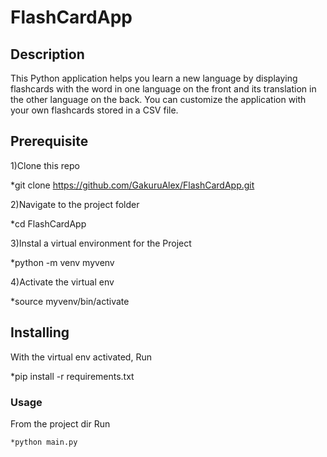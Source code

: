 # FlashCardApp #

## Description ##

This Python application helps you learn a new language by displaying flashcards with the word in one language on the front and its translation in the other language on the back. You can customize the application with your own flashcards stored in a CSV file.

## Prerequisite ##

1)Clone this repo

   *git clone <https://github.com/GakuruAlex/FlashCardApp.git>

2)Navigate to the project folder

   *cd FlashCardApp

3)Instal a virtual environment for the Project

   *python -m venv myvenv

4)Activate the virtual env

   *source myvenv/bin/activate

## Installing ##

With the virtual env activated, Run

   *pip install -r requirements.txt

### Usage ###

From the project dir
Run

    *python main.py
